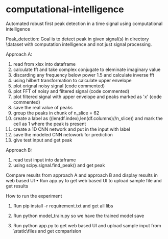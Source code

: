 # computational-intelligence
Automated robust first peak detection in a time signal using computational intelligence

Peak_detection:
Goal is to detect peak in given signal(s) in directory \dataset with computation intelligence and not just signal processing.

Approach A:
1.	read from xlsx into dataframe
2.	calculate fft and take complex conjugate to eleminate imaginary value
3.	discarding any frequency below power 1.5 and calculate inverse fft
4.	using hilbert transformation to calculate upper envelope
5.	plot orignal noisy signal (code commented)
6.	plot FFT of noisy and filtered signal (code commented)
7.	plot filtered signal with upper envelope and peaks marked as 'x' (code commented)
8.	save the real value of peaks
9.	group the peaks in chunk of n_slice = 62
10.	create a label as ((len(df.index),len(df.columns)//n_slice)) and mark the cell as 1 where the peak is present
11.	create a 1D CNN network and put in the input with label
12.	save the modeled CNN netowork for prediction
13.	give test input and get peak

Approach B:
1.	read test input into dataframe
2.	using scipy.signal.find_peak() and get peak

Compare results from approach A and approach B and display results in web based UI 
•	Run app.py to get web based UI to upload sample file and get results

How to run the experiment
1.	Run pip install -r requirement.txt and get all libs

2.	Run python model_train.py so we have the trained model save

3.	Run python app.py to get web based UI and upload sample input from \static\files and get comparision
